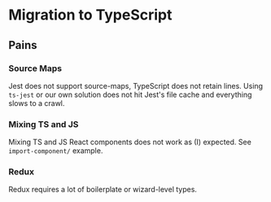 # Migration to TypeScript

## Pains

### Source Maps

Jest does not support source-maps, TypeScript does not retain lines. Using
`ts-jest` or our own solution does not hit Jest's file cache and everything
slows to a crawl.

### Mixing TS and JS

Mixing TS and JS React components does not work as (I) expected. See
`import-component/` example.

### Redux

Redux requires a lot of boilerplate or wizard-level types.
